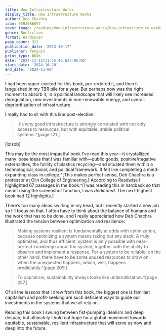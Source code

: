 ```yaml
---
title: How Infrastructure Works
display_title: How Infrastructure Works
author: Deb Chachra
isbn: 0593086597
cover_image: /reading/how-infrastructure-works/how-infrastructure-works.jpg
genre: Nonfiction
format: Hardcover
page_count: 321
publication_date: '2023-10-17'
publisher: Penguin
print_type: BOOK
date: '2024-11-11T11:55:43.627-05:00'
start_date: '2024-10-20'
end_date: '2024-11-08'
---
```


I had been super-excited for this book, pre-ordered it, and then it languished in my TBR pile for a year. But perhaps now was the right moment to absorb it, in a political landscape that will likely see increased deregulation, new investments in non-renewable energy, and overall deprioritization of infrastructure.

I really had to sit with this line post-election:

> It's why good infrastructure is strongly correlated with not only access to resources, but with equitable, stable political systems.^[page 121.]

\[lolsob\]

This may be the most impactful book I’ve read this year—it crystallized many loose ideas that I was familiar with—public goods, positive/negative externalities, the futility of plastics recycling—and situated them within a technological, social, and political framework. It felt like completing a mind-expanding class in college.^[This makes perfect sense, Deb Chachra is a professor at Olin College of Engineering.] According to Readwise I highlighted 67 passages in the book.^[I was reading this in hardback so that meant using the screenshot function, I was *dedicated*. The next-highest book had 12 highlights.]

There’s too many ideas swirling in my head, but I recently started a new job so I’ll focus on that. I often have to think about the balance of humans and the work that has to be done, and I really appreciated how Deb Chachra illustrated the tension between optimization and resilience:

> Making systems resilient is fundamentally at odds with optimization, because optimizing a system means taking out any slack. A truly optimized, and thus efficient, system is only possible with near-perfect knowledge about the system, together with the ability to observe and implement a response. For a system to be reliable, on the other hand, there have to be some unused resources to draw on when the unexpected happens, which, well, happens predictably.^[page 209.]

> To capitalism, sustainability always looks like underutilization.^[page 257.]

Of all the lessons that I drew from this book, the biggest one is familiar: capitalism and profit-seeking are such deficient ways to guide our investments in the systems that we all rely on. 

Reading this book I swung between fist-pumping idealism and deep despair, but ultimately I hold out hope for a global movement towards equitable, sustainable, resilient infrastructure that will serve us now and deep into the future.
